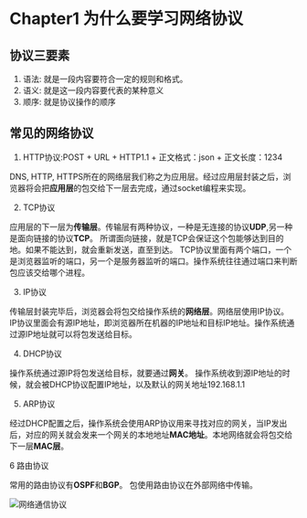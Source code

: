 
# Chapter1 为什么要学习网络协议
## 协议三要素

1. 语法:
就是一段内容要符合一定的规则和格式。
2. 语义:
就是这一段内容要代表的某种意义
3. 顺序:
就是协议操作的顺序

## 常见的网络协议

1. HTTP协议:POST + URL + HTTP1.1 + 正文格式：json + 正文长度：1234
    
DNS, HTTP, HTTPS所在的网络层我们称之为应用层。经过应用层封装之后，浏览器将会把**应用层**的包交给下一层去完成，通过socket编程来实现。

2. TCP协议

应用层的下一层为**传输层**。传输层有两种协议，一种是无连接的协议**UDP**,另一种是面向链接的协议**TCP**。
所谓面向链接，就是TCP会保证这个包能够达到目的地。如果不能达到，就会重新发送，直至到达。
TCP协议里面有两个端口，一个是浏览器监听的端口，另一个是服务器监听的端口。操作系统往往通过端口来判断包应该交给哪个进程。

3. IP协议

传输层封装完毕后，浏览器会将包交给操作系统的**网络层**。网络层使用IP协议。
IP协议里面会有源IP地址，即浏览器所在机器的IP地址和目标IP地址。操作系统通过源IP地址就可以将包发送给目标。

4. DHCP协议

操作系统通过源IP将包发送给目标，就要通过**网关**。
操作系统收到源IP地址的时候，就会被DHCP协议配置IP地址，以及默认的网关地址192.168.1.1

5. ARP协议

经过DHCP配置之后，操作系统会使用ARP协议用来寻找对应的网关，当IP发出后，对应的网关就会发来一个网关的本地地址**MAC地址**。本地网络就会将包交给下一层**MAC层**。

6 路由协议

常用的路由协议有**OSPF**和**BGP**。
包使用路由协议在外部网络中传输。

![网络通信协议](https://images0.cnblogs.com/blog/471885/201405/181609190626340.jpg)
